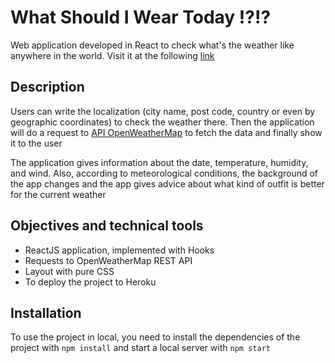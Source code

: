 # What Should I Wear Today ⁉️⁉️

Web application developed in React to check what's the weather like anywhere in the world. Visit it at the following [link](https://advice-weather-app.herokuapp.com/)

## Description

Users can write the localization (city name, post code, country or even by geographic coordinates) to check the weather there. Then the application will do a request to [API OpenWeatherMap](https://openweathermap.org/api) to fetch the data and finally show it to the user

The application gives information about the date, temperature, humidity, and wind. Also, according to meteorological conditions, the background of the app changes and the app gives advice about what kind of outfit is better for the current weather

## Objectives and technical tools

-   ReactJS application, implemented with Hooks
-   Requests to OpenWeatherMap REST API
-   Layout with pure CSS
-   To deploy the project to Heroku

## Installation

To use the project in local, you need to install the dependencies of the project with `npm install` and start a local server with `npm start`

